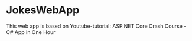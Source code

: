 # JokesWebApp
This web app is based on Youtube-tutorial: ASP.NET Core Crash Course - C# App in One Hour
